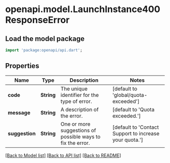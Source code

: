 # openapi.model.LaunchInstance400ResponseError

## Load the model package
```dart
import 'package:openapi/api.dart';
```

## Properties
Name | Type | Description | Notes
------------ | ------------- | ------------- | -------------
**code** | **String** | The unique identifier for the type of error. | [default to 'global/quota-exceeded']
**message** | **String** | A description of the error. | [default to 'Quota exceeded.']
**suggestion** | **String** | One or more suggestions of possible ways to fix the error. | [default to 'Contact Support to increase your quota.']

[[Back to Model list]](../README.md#documentation-for-models) [[Back to API list]](../README.md#documentation-for-api-endpoints) [[Back to README]](../README.md)


